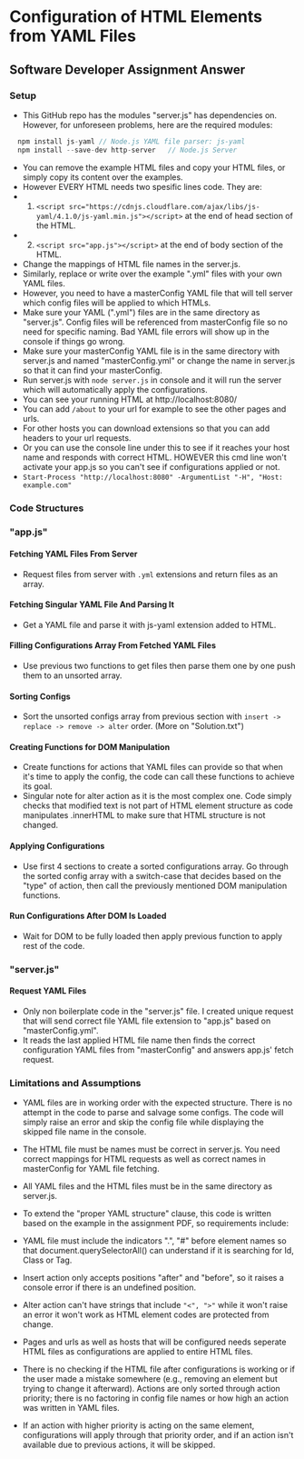 # Configuration of HTML Elements from YAML Files

## Software Developer Assignment Answer

### Setup

- This GitHub repo has the modules "server.js" has dependencies on. However, for unforeseen problems, here are the required modules:
```javascript
  npm install js-yaml // Node.js YAML file parser: js-yaml
  npm install --save-dev http-server   // Node.js Server
```

- You can remove the example HTML files and copy your HTML files, or simply copy its content over the examples.
- However EVERY HTML needs two spesific lines code. They are:
- 1. `<script src="https://cdnjs.cloudflare.com/ajax/libs/js-yaml/4.1.0/js-yaml.min.js"></script>` at the end of head section of the HTML.
- 2. `<script src="app.js"></script>` at the end of body section of the HTML.
- Change the mappings of HTML file names in the server.js.
- Similarly, replace or write over the example ".yml" files with your own YAML files.
- However, you need to have a masterConfig YAML file that will tell server which config files will be applied to which HTMLs.
- Make sure your YAML (".yml") files are in the same directory as "server.js". Config files will be referenced from masterConfig file so no need for specific naming. Bad YAML file errors will show up in the console if things go wrong.
- Make sure your masterConfig YAML file is in the same directory with server.js and named "masterConfig.yml" or change the name in server.js so that it can find your masterConfig.
- Run server.js with `node server.js` in console and it will run the server which will automatically apply the configurations.
- You can see your running HTML at http://localhost:8080/
- You can add `/about` to your url for example to see the other pages and urls.
- For other hosts you can download extensions so that you can add headers to your url requests.
- Or you can use the console line under this to see if it reaches your host name and responds with correct HTML. HOWEVER this cmd line won't activate your app.js so you can't see if configurations applied or not.
- `Start-Process "http://localhost:8080" -ArgumentList "-H", "Host: example.com"`

### Code Structures

### "app.js"

#### Fetching YAML Files From Server
- Request files from server with `.yml` extensions and return files as an array.

#### Fetching Singular YAML File And Parsing It
- Get a YAML file and parse it with js-yaml extension added to HTML.

#### Filling Configurations Array From Fetched YAML Files
- Use previous two functions to get files then parse them one by one push them to an unsorted array.

#### Sorting Configs
- Sort the unsorted configs array from previous section with `insert -> replace -> remove -> alter` order. (More on "Solution.txt")

#### Creating Functions for DOM Manipulation
- Create functions for actions that YAML files can provide so that when it's time to apply the config, the code can call these functions to achieve its goal.
- Singular note for alter action as it is the most complex one. Code simply checks that modified text is not part of HTML element structure as code manipulates .innerHTML to make sure that HTML structure is not changed.

#### Applying Configurations
- Use first 4 sections to create a sorted configurations array. Go through the sorted config array with a switch-case that decides based on the "type" of action, then call the previously mentioned DOM manipulation functions.

#### Run Configurations After DOM Is Loaded
- Wait for DOM to be fully loaded then apply previous function to apply rest of the code.

### "server.js"

#### Request YAML Files
- Only non boilerplate code in the "server.js" file. I created unique request that will send correct file YAML file extension to "app.js" based on "masterConfig.yml".
- It reads the last applied HTML file name then finds the correct configuration YAML files from "masterConfig" and answers app.js' fetch request.

### Limitations and Assumptions
- YAML files are in working order with the expected structure. There is no attempt in the code to parse and salvage some configs. The code will simply raise an error and skip the config file while displaying the skipped file name in the console.
- The HTML file must be names must be correct in server.js. You need correct mappings for HTML requests as well as correct names in masterConfig for YAML file fetching.
- All YAML files and the HTML files must be in the same directory as server.js.
- To extend the "proper YAML structure" clause, this code is written based on the example in the assignment PDF, so requirements include:
- YAML file must include the indicators ".", "#" before element names so that document.querySelectorAll() can understand if it is searching for Id, Class or Tag.
- Insert action only accepts positions "after" and "before", so it raises a console error if there is an undefined position.
- Alter action can't have strings that include `"<", ">"` while it won't raise an error it won't work as HTML element codes are protected from change.
- Pages and urls as well as hosts that will be configured needs seperate HTML files as configurations are applied to entire HTML files.

- There is no checking if the HTML file after configurations is working or if the user made a mistake somewhere (e.g., removing an element but trying to change it afterward). Actions are only sorted through action priority; there is no factoring in config file names or how high an action was written in YAML files.
- If an action with higher priority is acting on the same element, configurations will apply through that priority order, and if an action isn't available due to previous actions, it will be skipped.